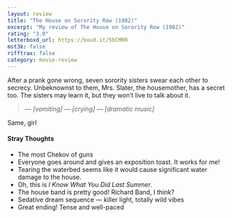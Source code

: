 ```yaml
---
layout: review
title: "The House on Sorority Row (1982)"
excerpt: "My review of The House on Sorority Row (1982)"
rating: "3.0"
letterboxd_url: https://boxd.it/5bCMRR
mst3k: false
rifftrax: false
category: movie-review
---
```


After a prank gone wrong, seven sorority sisters swear each other to secrecy. Unbeknownst to them, Mrs. Slater, the housemother, has a secret too. The sisters may learn it, but they won’t live to talk about it.

<blockquote><i>— [vomiting]
— [crying]
— [dramatic music]</i></blockquote>Same, girl

#### Stray Thoughts

- The most Chekov of guns
- Everyone goes around and gives an exposition toast. It works for me!
- Tearing the waterbed seems like it would cause significant water damage to the house.
- Oh, this is <i>I Know What You Did Last Summer</i>.
- The house band is pretty good! Richard Band, I think?
- Sedative dream sequence — killer light, totally wild vibes
- Great ending! Tense and well-paced
